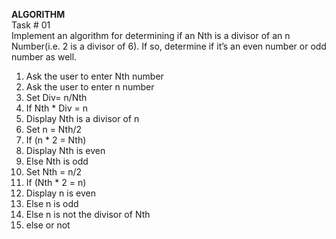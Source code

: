 ****ALGORITHM****\
Task # 01\
Implement an algorithm for determining if an Nth is a divisor of an n Number(i.e. 2 is a divisor of 6). If so, determine if it’s an even number or odd number as well.
1. Ask the user to enter Nth number
2. Ask the user to enter n number
3. Set Div= n/Nth
4. If Nth * Div = n
5. Display Nth is a divisor of n
6. Set n = Nth/2
7. If (n * 2 = Nth)
8. Display Nth is even
9. Else Nth is odd
10. Set Nth = n/2
11. If (Nth * 2 = n)
12. Display n is even
13. Else n is odd
14. Else n is not the divisor of Nth
15. else or not
